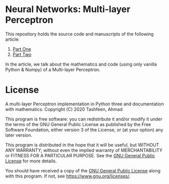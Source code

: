 # Neural Networks: Multi-layer Perceptron

This repository holds the source code and manuscripts of the following article:

1. [Part One](https://tashfeen.org/net/)
2. [Part Two](https://tashfeen.org/net/two.html)
    
In the article, we talk about the mathematics and code (using only vanilla Python & Numpy) of a Multi-layer Perceptron.

# License

A multi-layer Perceptron implementation in Python three and documentation with mathematics.
Copyright (C) 2020  Tashfeen, Ahmad

This program is free software: you can redistribute it and/or modify it under the terms of the GNU General Public License as published by the Free Software Foundation, either version 3 of the License, or (at your option) any later version.

This program is distributed in the hope that it will be useful, but WITHOUT ANY WARRANTY; without even the implied warranty of MERCHANTABILITY or FITNESS FOR A PARTICULAR PURPOSE.  See the [GNU General Public License](COPYING) for more details.

You should have received a copy of the [GNU General Public License](COPYING) along with this program.  If not, see <https://www.gnu.org/licenses/>.
